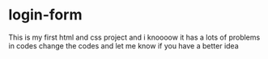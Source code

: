 # login-form
This is my first html and css project and i knoooow it has a lots of problems in codes
change the codes and let me know if you have a better idea
